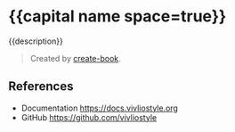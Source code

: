# {{capital name space=true}}

{{description}}

> Created by [create-book](https://github.com/vivliostyle/create-book).

## References

- Documentation <https://docs.vivliostyle.org>
- GitHub <https://github.com/vivliostyle>
